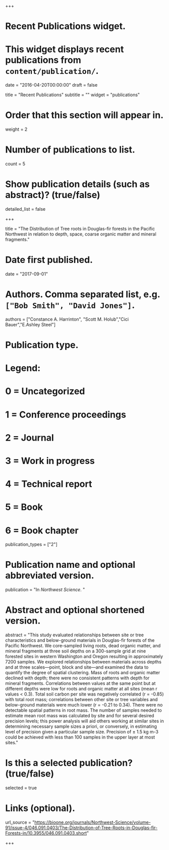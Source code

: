 +++
# Recent Publications widget.
# This widget displays recent publications from `content/publication/`.

date = "2016-04-20T00:00:00"
draft = false

title = "Recent Publications"
subtitle = ""
widget = "publications"

# Order that this section will appear in.
weight = 2

# Number of publications to list.
count = 5

# Show publication details (such as abstract)? (true/false)
detailed_list = false



+++

title = "The Distribution of Tree roots in Douglas-fir forests in the Pacific
Northwest in relation to depth, space, coarse organic matter and mineral fragments."

# Date first published.
date = "2017-09-01"

# Authors. Comma separated list, e.g. `["Bob Smith", "David Jones"]`.
authors = ["Constance A. Harrinton", "Scott M. Holub","Cici Bauer","E.Ashley Steel"]

# Publication type.
# Legend:
# 0 = Uncategorized
# 1 = Conference proceedings
# 2 = Journal
# 3 = Work in progress
# 4 = Technical report
# 5 = Book
# 6 = Book chapter
publication_types = ["2"]

# Publication name and optional abbreviated version.
publication = "In *Northwest Science*. "


# Abstract and optional shortened version.
abstract = "This study evaluated relationships between site or tree characteristics and below-ground materials in Douglas-fir forests of the Pacific Northwest. We core-sampled living roots, dead organic matter, and mineral fragments at three soil depths on a 300-sample grid at nine forested sites in western Washington and Oregon resulting in approximately 7200 samples. We explored relationships between materials across depths and at three scales—point, block and site—and examined the data to quantify the degree of spatial clustering. Mass of roots and organic matter declined with depth; there were no consistent patterns with depth for mineral fragments. Correlations between values at the same point but at different depths were low for roots and organic matter at all sites (mean r values < 0.3). Total soil carbon per site was negatively correlated (r = -0.85) with total root mass; correlations between other site or tree variables and below-ground materials were much lower (r = -0.21 to 0.34). There were no detectable spatial patterns in root mass. The number of samples needed to estimate mean root mass was calculated by site and for several desired precision levels; this power analysis will aid others working at similar sites in determining necessary sample sizes a priori, or conversely, in estimating level of precision given a particular sample size. Precision of ± 1.5 kg m-3 could be achieved with less than 100 samples in the upper layer at most sites."


# Is this a selected publication? (true/false)
selected = true


# Links (optional).
url_source = "https://bioone.org/journals/Northwest-Science/volume-91/issue-4/046.091.0403/The-Distribution-of-Tree-Roots-in-Douglas-fir-Forests-in/10.3955/046.091.0403.short"


+++

